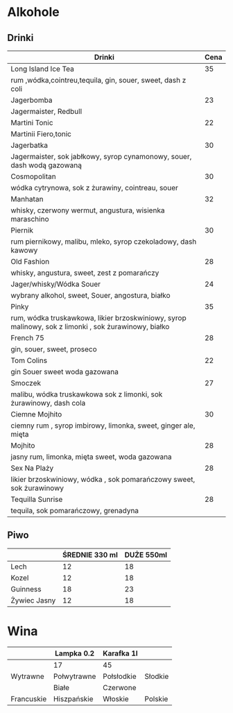 # Alkohole

## Drinki 

|Drinki|Cena|
|---|---|
|Long Island Ice Tea| 35|
|rum ,wódka,cointreu,tequila, gin, souer, sweet, dash z coli|   |
|Jagerbomba| 23|
|Jagermaister, Redbull| |
|Martini Tonic| 22|
|Martinii Fiero,tonic|  |
|Jagerbatka|  30|
|Jagermaister, sok jabłkowy, syrop cynamonowy, souer, dash wodą gazowaną|   |
|Cosmopolitan| 30|
|wódka cytrynowa, sok z żurawiny, cointreau, souer|  |
|Manhatan| 32 |
|whisky, czerwony wermut, angustura, wisienka maraschino| |
|Piernik|   30|
|rum piernikowy, malibu, mleko, syrop czekoladowy, dash kawowy|  |
|Old Fashion|   28|
|whisky, angustura, sweet, zest z pomarańczy|    |
|Jager/whisky/Wódka Souer|   24|
|wybrany alkohol, sweet, Souer, angostura, białko |   |
|Pinky|   35|
|rum, wódka truskawkowa, likier brzoskwiniowy, syrop malinowy, sok z limonki , sok żurawinowy, białko|     |
|French 75| 28|
|gin, souer, sweet, proseco| 
|Tom Colins| 22|
|gin Souer sweet woda gazowana|  |
|Smoczek|  27|
|malibu, wódka truskawkowa sok z limonki, sok żurawinowy, dash cola|  |
|Ciemne Mojhito| 30|
ciemny rum , syrop imbirowy, limonka, sweet, ginger ale, mięta|  |
|Mojhito|  28|
|jasny rum, limonka, mięta sweet, woda gazowana|   |
|Sex Na Plaży|  28|
| likier brzoskwiniowy, wódka , sok pomarańczowy sweet, sok żurawinowy| |
|Tequilla Sunrise|    28|
|tequila, sok pomarańczowy, grenadyna|   |


## Piwo

|               | ŚREDNIE 330 ml | DUŻE 550ml  |
|---|---|---|
|Lech| 12| 18|      
|Kozel|12|18|      
|Guinness| 18|23|                       
|Żywiec Jasny|12|18|

# Wina

|      |Lampka 0.2| Karafka 1l |  |
|---|---|---|---|
|  | 17| 45| |
|Wytrawne|Połwytrawne|Połsłodkie |Słodkie| 
|  |Białe|Czerwone|  | 
|Francuskie|Hiszpańskie|Włoskie|Polskie|

